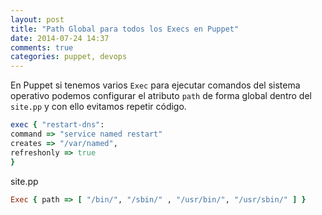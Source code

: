 ```yaml
---
layout: post
title: "Path Global para todos los Execs en Puppet"
date: 2014-07-24 14:37
comments: true
categories: puppet, devops
---
```

En Puppet si tenemos varios <code>Exec</code> para ejecutar comandos del sistema operativo podemos configurar el atributo <code>path</code> de forma global dentro del <code>site.pp</code> y con ello evitamos repetir código. 
```ruby
exec { "restart-dns":
command => "service named restart"
creates => "/var/named",
refreshonly => true
}
```
site.pp</li>
```ruby
Exec { path => [ "/bin/", "/sbin/" , "/usr/bin/", "/usr/sbin/" ] }
```




